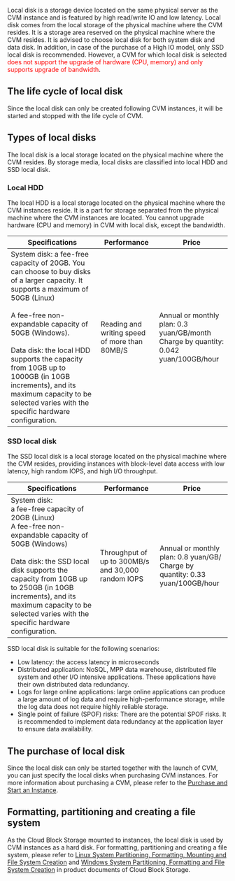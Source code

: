 Local disk is a storage device located on the same physical server as the CVM instance and is featured by high read/write IO and low latency. Local disk comes from the local storage of the physical machine where the CVM resides. It is a storage area reserved on the physical machine where the CVM resides. It is advised to choose local disk for both system disk and data disk. In addition, in case of the purchase of a High IO model, only SSD local disk is recommended. However, a CVM for which local disk is selected <font color="red">does not support the upgrade of hardware (CPU, memory) and only supports upgrade of bandwidth</font>.

## The life cycle of local disk
Since the local disk can only be created following CVM instances,  it will be started and stopped with the life cycle of CVM.

## Types of local disks

The local disk is a local storage located on the physical machine where the CVM resides. By storage media, local disks are classified into local HDD and SSD local disk.

### Local HDD

The local HDD is a local storage located on the physical machine where the CVM instances reside. It is a part for storage separated from the physical machine where the CVM instances are located. You cannot upgrade hardware (CPU and memory) in CVM with local disk, except the bandwidth.


| Specifications | Performance | Price |
|---------|---------|---------|
| System disk: a fee-free capacity of 20GB. You can choose to buy disks of a larger capacity. It supports a maximum of 50GB (Linux)<br><br> A fee-free non-expandable capacity of 50GB (Windows).<br><br> Data disk: the local HDD supports the capacity from 10GB up to 1000GB (in 10GB increments), and its maximum capacity to be selected varies with the specific hardware configuration.  | Reading and writing speed of more than 80MB/S | Annual or monthly plan: 0.3 yuan/GB/month <br>Charge by quantity: 0.042 yuan/100GB/hour |

### SSD local disk
The SSD local disk is a local storage located on the physical machine where the CVM resides, providing instances with block-level data access with low latency, high random IOPS, and high I/O throughput.

| Specifications | Performance | Price |
|---------|---------|---------|
| System disk:<br> a fee-free capacity of 20GB (Linux)<br> A fee-free non-expandable capacity of 50GB (Windows)<br><br> Data disk: the SSD local disk supports the capacity from 10GB up to 250GB (in 10GB increments), and its maximum capacity to be selected varies with the specific hardware configuration.  | Throughput of up to 300MB/s and 30,000 random IOPS| Annual or monthly plan: 0.8 yuan/GB/ <br>Charge by quantity: 0.33 yuan/100GB/hour |

SSD local disk is suitable for the following scenarios:

- Low latency: the access latency in microseconds 
- Distributed application: NoSQL, MPP data warehouse, distributed file system and other I/O intensive applications. These applications have their own distributed data redundancy. 
- Logs for large online applications: large online applications can produce a large amount of log data and require high-performance storage, while the log data does not require highly reliable storage. 
- Single point of failure (SPOF) risks:  There are the potential SPOF risks. It is recommended to implement data redundancy at the application layer to ensure data availability.


## The purchase of local disk
Since the local disk can only be started together with the launch of CVM,  you can just specify the local disks when purchasing CVM instances. For more information about purchasing a CVM, please refer to the [Purchase and Start an Instance](/doc/product/213/4855).

## Formatting, partitioning and creating a file system
As the Cloud Block Storage mounted to instances, the local disk is used by CVM instances as a hard disk. For formatting, partitioning and creating a file system, please refer to [Linux System Partitioning, Formatting, Mounting and File System Creation](https://www.qcloud.com/doc/product/362/5448) and [Windows System Partitioning, Formatting and File System Creation](https://www.qcloud.com/doc/product/362/5450) in product documents of Cloud Block Storage.
